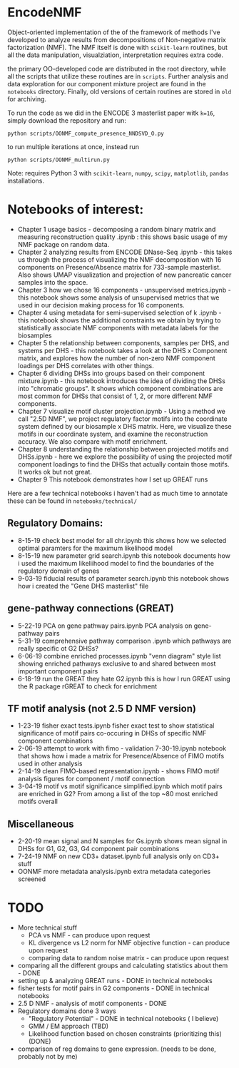 # EncodeNMF

Object-oriented implementation of the of the framework of methods I've developed to analyze results from decompositions of Non-negative matrix factorization (NMF).
The NMF itself is done with `scikit-learn` routines, but all the data manipulation, visualziation, interpretation requires extra code. 

the primary OO-developed code are distributed in the root directory, while all the scripts that utilize these routines are in `scripts`. Further analysis and data exploration for our component mixture project are found in the `notebooks` directory. Finally, old versions of certain routines are stored in `old` for archiving. 

To run the code as we did in the ENCODE 3 masterlist paper witk `k=16`, simply download the repository and run:

```
python scripts/OONMF_compute_presence_NNDSVD_O.py
```

to run multiple iterations at once, instead run 

```
python scripts/OONMF_multirun.py
```

Note: requires Python 3 with `scikit-learn`, `numpy`, `scipy`, `matplotlib`, `pandas` installations.

# Notebooks of interest:
- Chapter 1 usage basics - decomposing a random binary matrix and measuring reconstruction quality .ipynb : this shows basic usage of my NMF package on random data. 
- Chapter 2 analyzing results from ENCODE DNase-Seq .ipynb - this takes us through the process of visualizing the NMF decomposition with 16 components on Presence/Absence matrix for 733-sample masterlist. Also shows UMAP visualization and projection of new pancreatic cancer samples into the space.
- Chapter 3 how we chose 16 components - unsupervised metrics.ipynb - this notebook shows some analysis of unsupervised metrics that we used in our decision making process for 16 components.
- Chapter 4 using metadata for semi-supervised selection of k .ipynb - this notebook shows the additional constraints we obtain by trying to statistically associate NMF components with metadata labels for the biosamples
- Chapter 5 the relationship between components, samples per DHS, and systems per DHS - this notebook takes a look at the DHS x Component matrix, and explores how the number of non-zero NMF component loadings per DHS correlates with other things.
- Chapter 6 dividing DHSs into groups based on their component mixture.ipynb - this notebook introduces the idea of dividing the DHSs into "chromatic groups". It shows which component combinations are most common for DHSs that consist of 1, 2, or more different NMF components.
- Chapter 7 visualize motif cluster projection.ipynb - Using a method we call "2.5D NMF", we project regulatory factor motifs into the coordinate system defined by our biosample x DHS matrix. Here, we visualize these motifs in our coordinate system, and examine the reconstruction accuracy. We also compare with motif enrichment.
- Chapter 8 understanding the relationship between projected motifs and DHSs.ipynb - here we explore the possibility of using the projected motif component loadings to find the DHSs that actually contain those motifs. It works ok but not great.
- Chapter 9 This notebook demonstrates how I set up GREAT runs 

Here are a few technical notebooks i haven't had as much time to annotate
these can be found in  `notebooks/technical/` 



## Regulatory Domains:
- 8-15-19 check best model for all chr.ipynb this shows how we selected optimal paramters for the maximum likelihood model
- 8-15-19 new parameter grid search.ipynb this notebook documents how i used the maximum likeliihood model to find the boundaries of the regulatory domain of genes
- 9-03-19 fiducial results of parameter search.ipynb this notebook shows how i created the "Gene DHS masterlist" file

## gene-pathway connections (GREAT)

- 5-22-19 PCA on gene pathway pairs.ipynb  PCA analysis on gene-pathway pairs 
- 5-31-19 comprehensive pathway comparison .ipynb which pathways are really specific ot G2 DHSs?
- 6-06-19 combine enriched processes.ipynb "venn diagram" style list showing enriched pathways exclusive to and shared between most important component pairs
- 6-18-19 run the GREAT they hate G2.ipynb this is how I run GREAT using the R package rGREAT to check for enrichment


## TF motif analysis (not 2.5 D NMF version)

- 1-23-19 fisher exact tests.ipynb fisher exact test to show statistical significance of motif pairs co-occuring in DHSs of specific NMF component combinations
- 2-06-19 attempt to work with fimo - validation 7-30-19.ipynb  notebook that shows how i made a matrix for Presence/Absence of FIMO motifs used in other analysis
- 2-14-19 clean FIMO-based representation.ipynb - shows FIMO motif analysis figures for component / motif connection
- 3-04-19 motif vs motif significance simplified.ipynb which motif pairs are enriched in G2? From among a list of the top ~80 most enriched motifs overall


## Miscellaneous 
- 2-20-19 mean signal and N samples for Gs.ipynb shows mean signal in DHSs for G1, G2, G3, G4 component pair combinations
- 7-24-19 NMF on new CD3+ dataset.ipynb full analysis only on CD3+ stuff
- OONMF more metadata analysis.ipynb extra metadata categories screened







# TODO  
- More technical stuff
  - PCA vs NMF - can produce upon request
  - KL divergence vs L2 norm for NMF objective function - can produce upon request
  - comparing data to random noise matrix - can produce upon request
- comparing all the different groups and calculating statistics about them - DONE 
- setting up & analyzing GREAT runs  - DONE in technical notebooks
- fisher tests for motif pairs in G2 components - DONE in technical notebooks
- 2.5 D NMF - analysis of motif components - DONE
- Regulatory domains done 3 ways
  - "Regulatory Potential" - DONE in technical notebooks ( I believe)
  - GMM / EM approach (TBD)  
  - Likelihood function based on chosen constraints (prioritizing this) (DONE)
- comparison of reg domains to gene expression. (needs to be done, probably not by me)
